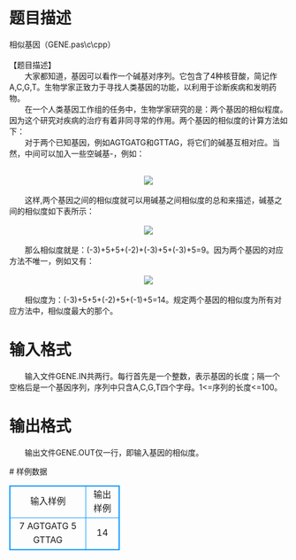 # 

 
 # 题目描述 
<p>
相似基因（GENE.pas\c\cpp）<br><br>【题目描述】<br>　　大家都知道，基因可以看作一个碱基对序列。它包含了4种核苷酸，简记作A,C,G,T。生物学家正致力于寻找人类基因的功能，以利用于诊断疾病和发明药物。<br>　　在一个人类基因工作组的任务中，生物学家研究的是：两个基因的相似程度。因为这个研究对疾病的治疗有着非同寻常的作用。两个基因的相似度的计算方法如下：<br>　　对于两个已知基因，例如AGTGATG和GTTAG，将它们的碱基互相对应。当然，中间可以加入一些空碱基-，例如：<br><br><center><img src="/source/joyoi/tyvj-3389/img/aHR0cDovL3d3dy5qb3lvaS5jbi9wcm9ibGVtL3R5dmotMzM4OS9wcm9ibGVtc19pbWFnZXMvMjE4MC8xLmpwZw==.jpg"></img></center><br>　　这样,两个基因之间的相似度就可以用碱基之间相似度的总和来描述，碱基之间的相似度如下表所示：<br><br><center><img src="/source/joyoi/tyvj-3389/img/aHR0cDovL3d3dy5qb3lvaS5jbi9wcm9ibGVtL3R5dmotMzM4OS9wcm9ibGVtc19pbWFnZXMvMjE4MC8yLmpwZw==.jpg"></img></center><br>　　那么相似度就是：(-3)+5+5+(-2)+(-3)+5+(-3)+5=9。因为两个基因的对应方法不唯一，例如又有：<br><br><center><img src="/source/joyoi/tyvj-3389/img/aHR0cDovL3d3dy5qb3lvaS5jbi9wcm9ibGVtL3R5dmotMzM4OS9wcm9ibGVtc19pbWFnZXMvMjE4MC8zLmpwZw==.jpg"></img></center><br>　　相似度为：(-3)+5+5+(-2)+5+(-1)+5=14。规定两个基因的相似度为所有对应方法中，相似度最大的那个。</p> 

 
 # 输入格式 
<p>
　　输入文件GENE.IN共两行。每行首先是一个整数，表示基因的长度；隔一个空格后是一个基因序列，序列中只含A,C,G,T四个字母。1<=序列的长度<=100。</p> 

 
 # 输出格式 
<p>
　　输出文件GENE.OUT仅一行，即输入基因的相似度。</p> 
# 样例数据
<style>
        table,table tr th, table tr td { border:1px solid #0094ff; }
        table { width: 200px; min-height: 25px; line-height: 25px; text-align: center; border-collapse: collapse;}   
    </style>
<table>
	<tr>
		<td>输入样例</td>
		<td>输出样例</td>
	</tr>
<tr><td>7 AGTGATG
5 GTTAG
</td><td>14</td></tr></table>
